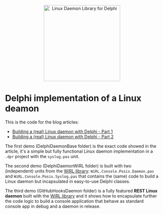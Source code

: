 <br />

<p align="center">
  <a href="http://jwt.io/">
    <img src="https://user-images.githubusercontent.com/4686497/61203276-326be280-a6ea-11e9-879e-6a1007d1a064.png" alt="Linux Daemon Library for Delphi" width="250" />
  </a>
</p>

# Delphi implementation of a Linux deamon

This is the code for the blog articles:

- [Building a (real) Linux daemon with Delphi - Part 1](http://blog.paolorossi.net/2017/07/11/building-a-real-linux-daemon-with-delphi-part-1-2/)
- [Building a (real) Linux daemon with Delphi - Part 2](http://blog.paolorossi.net/2017/09/04/building-a-real-linux-daemon-with-delphi-part-2/)

The first demo (DelphiDaemonBase folder) is the exact code showed in the article, it's a simple but fully functional Linux daemon implementation in a `.dpr` project with the `syslog.pas` unit.

The second demo (DelphiDaemonWiRL folder) is built with two (independent) units from the [WiRL library](https://github.com/delphi-blocks/WiRL):
`WiRL.Console.Posix.Daemon.pas` and `WiRL.Console.Posix.Syslog.pas` that contains the (same) code to build a Linux daemon but incapsulated in easy-to-use Delphi classes.

The third demo (GitHubHooksDaemon folder) is a fully featured **REST Linux daemon** built with the [WiRL library](https://github.com/delphi-blocks/WiRL) and it shows how to encapsulate further the code logic to build a console application that behave as standard console app in debug and a daemon in release.
